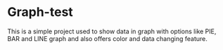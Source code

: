 # Graph-test
This is a simple project used to show data in graph with options like PIE, BAR and LINE graph and also offers color and data changing feature.
